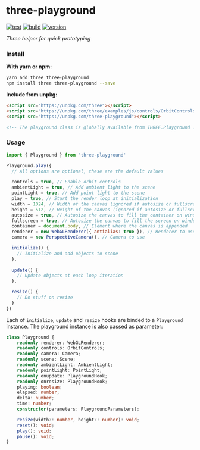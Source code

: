 # three-playground

[![test](https://github.com/juliendargelos/three-playground/workflows/test/badge.svg?branch=master)](https://github.com/juliendargelos/three-playground/actions?workflow=test)
[![build](https://github.com/juliendargelos/three-playground/workflows/build/badge.svg?branch=master)](https://github.com/juliendargelos/three-playground/actions?workflow=build)
[![version](https://img.shields.io/github/package-json/v/juliendargelos/three-playground)](https://github.com/juliendargelos/three-playground)

*Three helper for quick prototyping*

### Install

**With yarn or npm:**

```bash
yarn add three three-playground
npm install three three-playground --save
```

**Include from unpkg:**

```html
<script src="https://unpkg.com/three"></script>
<script src="https://unpkg.com/three/examples/js/controls/OrbitControls"></script>
<script src="https://unpkg.com/three-playground"></script>

<!-- The playground class is globally available from THREE.Playground !-->
```

### Usage

```javascript
import { Playground } from 'three-playground'

Playground.play({
  // All options are optional, these are the default values

  controls = true, // Enable orbit controls
  ambientLight = true, // Add ambient light to the scene
  pointLight = true, // Add point light to the scene
  play = true, // Start the render loop at initialization
  width = 1024, // Width of the canvas (ignored if autosize or fullscreen are se to true)
  height = 512, // Height of the canvas (ignored if autosize or fullscreen are se to true)
  autosize = true, // Autosize the canvas to fill the container on window resize (ignored if fullscreen is set to true)
  fullscreen = true, // Autosize the canvas to fill the screen on window resize
  container = document.body, // Element where the canvas is appended
  renderer = new WebGLRenderer({ antialias: true }), // Renderer to use
  camera = new PerspectiveCamera(), // Camera to use

  initialize() {
    // Initialize and add objects to scene
  },
  
  update() {
    // Update objects at each loop iteration
  },

  resize() {
    // Do stuff on resize
  }
})
```

Each of `initialize`, `update` and `resize` hooks are binded to a `Playground` instance. The playground instance is also passed as parameter:

```typescript
class Playground {
    readonly renderer: WebGLRenderer;
    readonly controls: OrbitControls;
    readonly camera: Camera;
    readonly scene: Scene;
    readonly ambientLight: AmbientLight;
    readonly pointLight: PointLight;
    readonly onupdate: PlaygroundHook;
    readonly onresize: PlaygroundHook;
    playing: boolean;
    elapsed: number;
    delta: number;
    time: number;
    constructor(parameters: PlaygroundParameters);

    resize(width?: number, height?: number): void;
    reset(): void;
    play(): void;
    pause(): void;
}
```
